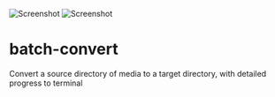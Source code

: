 ![Screenshot](https://i.imgur.com/U4K0iL3.png)
![Screenshot](https://i.imgur.com/0CzFSNS.png)

# batch-convert
Convert a source directory of media to a target directory, with detailed progress to terminal
